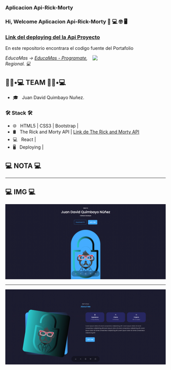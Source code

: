 ### Aplicacion Api-Rick-Morty ###

### Hi, Welcome Aplicacion Api-Rick-Morty 👋 💻 🤓 🖥
  <a href="https://api-rick-morty-coral.vercel.app/"> 
    <h3>Link del deploying del la Api Proyecto</h3>  
  </a>
<p>
  En este repositorio encontrara el codigo fuente del Portafolio
</p>

<img align='right' src="https://media.giphy.com/media/M9gbBd9nbDrOTu1Mqx/giphy.gif" width="230">

<p><em> EducaMas -> <a href="https://educamas.com.co/"> EducaMas - Programate</a>, Regional. 💻 </br>
</em></p>

<h2> 👨🏻•💻  TEAM 👨🏻•💻 </h2>

- 🎓 &nbsp; Juan David Quimbayo Nuñez.


<h3>🛠 Stack 🛠 </h3>

- 🌐 &nbsp; HTML5 | CSS3 | Bootstrap |
- 🛢 &nbsp; The Rick and Morty API |  <a href=" https://rickandmortyapi.com/"> Link de The Rick and Morty API<a/>
- 💻 &nbsp; React |
- 🖥 &nbsp; Deploying | 

<h2>💻  NOTA 💻</h2>


---

<h2>💻 IMG 💻</h2>

<img src="https://github.com/JDQN/PortafolioWeb/blob/main/Home.png" />

---
<img src="https://github.com/JDQN/PortafolioWeb/blob/main/About.png" />

